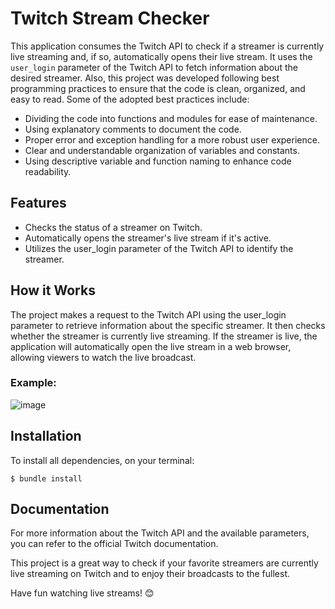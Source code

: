 # Twitch Stream Checker

This application consumes the Twitch API to check if a streamer is currently live streaming and, if so, automatically opens their live stream. It uses the `user_login` parameter of the Twitch API to fetch information about the desired streamer. Also, this project was developed following best programming practices to ensure that the code is clean, organized, and easy to read. Some of the adopted best practices include:

* Dividing the code into functions and modules for ease of maintenance.
* Using explanatory comments to document the code.
* Proper error and exception handling for a more robust user experience.
* Clear and understandable organization of variables and constants.
* Using descriptive variable and function naming to enhance code readability.

##  Features
* Checks the status of a streamer on Twitch.
* Automatically opens the streamer's live stream if it's active.
* Utilizes the user_login parameter of the Twitch API to identify the streamer.

## How it Works
The project makes a request to the Twitch API using the user_login parameter to retrieve information about the specific streamer. It then checks whether the streamer is currently live streaming. If the streamer is live, the application will automatically open the live stream in a web browser, allowing viewers to watch the live broadcast.

### Example:

![image](https://github.com/normyee/twitch_stream-checker/assets/63208510/579b27ec-4bb6-45e7-8f14-9c13c84c6628)


## Installation
To install all dependencies, on your terminal:
```
$ bundle install
```



## Documentation
For more information about the Twitch API and the available parameters, you can refer to the official Twitch documentation.

This project is a great way to check if your favorite streamers are currently live streaming on Twitch and to enjoy their broadcasts to the fullest.

Have fun watching live streams! 😊
